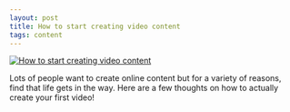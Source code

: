 ```yaml
---
layout: post
title: How to start creating video content
tags: content
---
```


[![How to start creating video content](https://img.youtube.com/vi/N-LXULSBRNY/0.jpg)](https://www.youtube.com/watch?v=N-LXULSBRNY)

Lots of people want to create online content but for a variety of reasons, find that life gets in the way. Here are a few thoughts on how to actually create your first video!